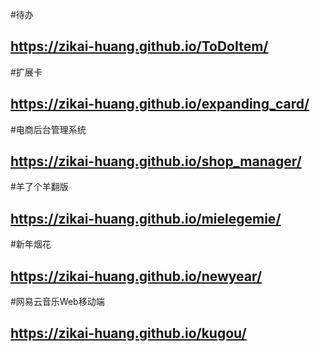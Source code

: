 #待办
## https://zikai-huang.github.io/ToDoItem/
#扩展卡
## https://zikai-huang.github.io/expanding_card/
#电商后台管理系统
## https://zikai-huang.github.io/shop_manager/
#羊了个羊翻版
## https://zikai-huang.github.io/mielegemie/
#新年烟花
## https://zikai-huang.github.io/newyear/
#网易云音乐Web移动端
## https://zikai-huang.github.io/kugou/
